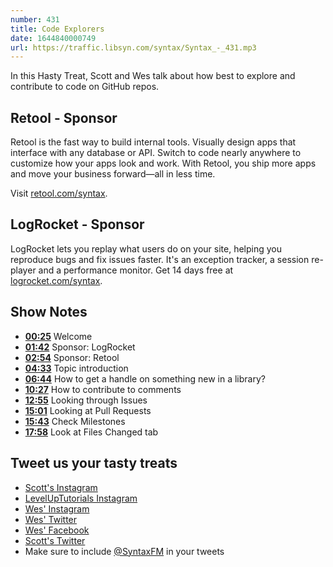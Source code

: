 ```yaml
---
number: 431
title: Code Explorers
date: 1644840000749
url: https://traffic.libsyn.com/syntax/Syntax_-_431.mp3
---
```


In this Hasty Treat, Scott and Wes talk about how best to explore and contribute to code on GitHub repos.

## Retool - Sponsor

Retool is the fast way to build internal tools. Visually design apps that interface with any database or API. Switch to code nearly anywhere to customize how your apps look and work. With Retool, you ship more apps and move your business forward—all in less time.

Visit [retool.com/syntax](https://retool.com/syntax).

## LogRocket - Sponsor

LogRocket lets you replay what users do on your site, helping you reproduce bugs and fix issues faster. It's an exception tracker, a session re-player and a performance monitor. Get 14 days free at [logrocket.com/syntax](https://logrocket.com/syntax).

## Show Notes

* **[00:25](#t=00:25)** Welcome
* **[01:42](#t=01:42)** Sponsor: LogRocket
* **[02:54](#t=02:54)** Sponsor: Retool
* **[04:33](#t=04:33)** Topic introduction
* **[06:44](#t=06:44)** How to get a handle on something new in a library?
* **[10:27](#t=10:27)** How to contribute to comments
* **[12:55](#t=12:55)** Looking through Issues
* **[15:01](#t=15:01)** Looking at Pull Requests
* **[15:43](#t=15:43)** Check Milestones
* **[17:58](#t=17:58)** Look at Files Changed tab

## Tweet us your tasty treats

* [Scott's Instagram](https://www.instagram.com/stolinski/)
* [LevelUpTutorials Instagram](https://www.instagram.com/LevelUpTutorials/)
* [Wes' Instagram](https://www.instagram.com/wesbos/)
* [Wes' Twitter](https://twitter.com/wesbos)
* [Wes' Facebook](https://www.facebook.com/wesbos.developer)
* [Scott's Twitter](https://twitter.com/stolinski)
* Make sure to include [@SyntaxFM](https://twitter.com/SyntaxFM) in your tweets
